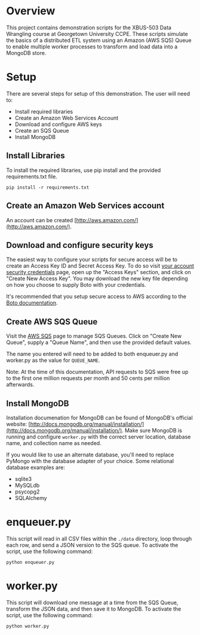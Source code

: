 # Overview

This project contains demonstration scripts for the XBUS-503 Data Wrangling course at Georgetown University CCPE.  These scripts simulate the basics of a distributed ETL system using an Amazon (AWS SQS) Queue to enable multiple worker processes to transform and load data into a MongoDB store.


# Setup

There are several steps for setup of this demonstration.  The user will need to:

* Install required libraries
* Create an Amazon Web Services Account
* Download and configure AWS keys
* Create an SQS Queue
* Install MongoDB


## Install Libraries

To install the required libraries, use pip install and the provided requirements.txt file.

	pip install -r requirements.txt
	
## Create an Amazon Web Services account

An account can be created [http://aws.amazon.com/](http://aws.amazon.com/).

## Download and configure security keys

The easiest way to configure your scripts for secure access will be to create an Access Key ID and Secret Access Key.  To do so visit [your account security credentials](https://console.aws.amazon.com/iam/home?#security_credential) page, open up the "Access Keys" section, and click on "Create New Access Key".  You may download the new key file depending on how you choose to supply Boto with your credentials.

It's recommended that you setup secure access to AWS according to the [Boto documentation](http://boto.readthedocs.org/en/latest/boto_config_tut.html).

## Create AWS SQS Queue

Visit the [AWS SQS](https://console.aws.amazon.com/sqs/) page to manage SQS Queues.  Click on "Create New Queue", supply a "Queue Name", and then use the provided default values.

The name you entered will need to be added to both enqueuer.py and worker.py as the value for `QUEUE_NAME`.

Note: At the time of this documentation, API requests to SQS were free up to the first one million requests per month and 50 cents per million afterwards.

## Install MongoDB

Installation documenation for MongoDB can be found of MongoDB's official website: [http://docs.mongodb.org/manual/installation/](http://docs.mongodb.org/manual/installation/).  Make sure MongoDB is running and configure `worker.py` with the correct server location, database name, and collection name as needed.

If you would like to use an alternate database, you'll need to replace PyMongo with the database adapter of your choice.  Some relational database examples are:

* sqlite3
* MySQLdb
* psycopg2
* SQLAlchemy

# enqueuer.py

This script will read in all CSV files within the `./data` directory, loop through each row, and send a JSON version to the SQS queue.  To activate the script, use the following command:

	python enqueuer.py
	
# worker.py

This script will download one message at a time from the SQS Queue, transform the JSON data, and then save it to MongoDB.  To activate the script, use the following command:

	python worker.py
	
	


	